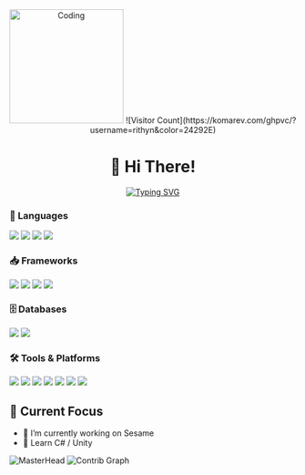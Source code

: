 
<!--
**rithyn/rithyn** is a ✨ _special_ ✨ repository because its `README.md` (this file) appears on your GitHub profile.

Here are some ideas to get you started:

- 🔭 I’m currently working on ...
- 🌱 I’m currently learning ...
- 👯 I’m looking to collaborate on ...
- 🤔 I’m looking for help with ...
- 💬 Ask me about ...
- 📫 How to reach me: ...
- 😄 Pronouns: ...
- ⚡ Fun fact: ...
-->


<div align="center">
  <img src="https://media.giphy.com/media/WFZvB7VIXBgiz3oDXE/giphy.gif" width="200" alt="Coding"> 
  ![Visitor Count](https://komarev.com/ghpvc/?username=rithyn&color=24292E)

# 👋 Hi There!

[![Typing SVG](https://readme-typing-svg.herokuapp.com/?font=Fira+Code&pause=500&color=00FFE0&center=true&vCenter=true&width=435&lines=Backend+Dev;Mainly+on+NodeJS)](https://git.io/typing-svg)


</div>


### 🤖 Languages

<p align="left">
  <img src="https://img.shields.io/badge/JavaScript-F7DF1E?style=for-the-badge&logo=javascript&logoColor=black" />
  <img src="https://img.shields.io/badge/TypeScript-007ACC?style=for-the-badge&logo=typescript&logoColor=white" />
  <img src="https://custom-icon-badges.demolab.com/badge/C%23-%23239120.svg?style=for-the-badge&logo=cshrp&logoColor=white" />
  <img src="https://img.shields.io/badge/Vue.js-4FC08D?style=for-the-badge&logo=vuedotjs&logoColor=white" />

</p>

### 📥 Frameworks
<p align="left">
  <img src="https://img.shields.io/badge/Nuxt-002E3B?style=for-the-badge&logo=nuxt&logoColor=black" />
  <img src="https://img.shields.io/badge/Next.js-black?style=for-the-badge&logo=next.js&logoColor=white" />
  <img src="https://img.shields.io/badge/Electron-2B2E3A?style=for-the-badge&logo=electron&logoColor=white" />
  <img src="https://img.shields.io/badge/JavaScript-F7DF1E?style=for-the-badge&logo=javascript&logoColor=black" />


</p>

### 🗄️ Databases

<p align="left">
  <img src="https://img.shields.io/badge/MongoDB-47A248?style=for-the-badge&logo=mongodb&logoColor=white" />
  <img src="https://img.shields.io/badge/Firebase-FFCA28?style=for-the-badge&logo=firebase&logoColor=black" />
</p>

### 🛠 Tools & Platforms

<p align="left">
  <img src="https://custom-icon-badges.demolab.com/badge/Windows-0078D6?style=for-the-badge&logo=windows11&logoColor=white" />
  <img src="https://custom-icon-badges.demolab.com/badge/Visual%20Studio%20Code-0078d7.svg?style=for-the-badge&logo=vsc&logoColor=white" />
  <img src="https://custom-icon-badges.demolab.com/badge/Visual%20Studio-5C2D91.svg?style=for-the-badge&logo=visual-studio&logoColor=white" />
  <img src="https://img.shields.io/badge/Discord-%235865F2.svg?style=for-the-badge&logo=discord&logoColor=white" />
  <img src="https://img.shields.io/badge/Git-F05032?style=for-the-badge&logo=git&logoColor=white" />
  <img src="https://img.shields.io/badge/npm-CB3837?style=for-the-badge&logo=npm&logoColor=white" />
  <img src="https://img.shields.io/badge/Linux-FCC624?style=for-the-badge&logo=linux&logoColor=black" />
</p>

## 🎯 Current Focus
- 🔭 I’m currently working on Sesame
- 🌱 Learn C# / Unity

![MasterHead](https://discord.c99.nl/widget/theme-4/882990629838278746.png)
![Contrib Graph](https://github-readme-activity-graph.vercel.app/graph?username=rithyn&theme=tokyo-night)

